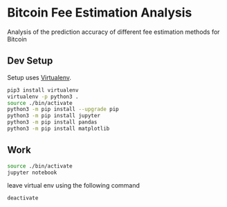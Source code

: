 # Bitcoin Fee Estimation Analysis

Analysis of the prediction accuracy of different fee estimation methods for Bitcoin

## Dev Setup

Setup uses [Virtualenv](https://virtualenv.pypa.io/en/stable/).

```bash
pip3 install virtualenv
virtualenv -p python3 .
source ./bin/activate
python3 -m pip install --upgrade pip
python3 -m pip install jupyter
python3 -m pip install pandas
python3 -m pip install matplotlib
```

## Work

```bash
source ./bin/activate
jupyter notebook
```

leave virtual env using the following command

```bash
deactivate
```
